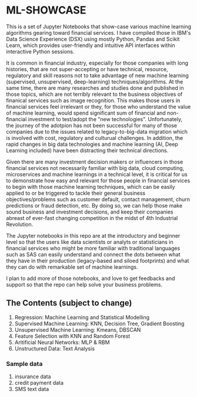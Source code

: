 # ML-SHOWCASE
This is a set of Jupyter Notebooks that show-case various machine learning algorithms gearing toward financial services.  I
have compiled those in IBM's Data Science Experience (DSX) using mostly Python, Pandas and Scikit Learn, which provides
user-friendly and intuitive API interfaces within interactive Python sessions.

It is common in financial industry, especially for those companies with long histories, that are not super-accepting or have 
technical, resource, regulatory and skill reasons not to take advantage of new machine learning (supervised, unsupervised,
deep-learning) techniques/algorithms. At the same time, there are many researches and studies done and published in those
topics, which are not terribly relevant to the business objectives of finanical services such as image recognition. This makes those users in financial services feel irrelevant or they, for those who understand the value of machine learning, would spend significant sum of financial and non-financial investment to test/adopt the "new technologies".  Unfortunately, the journey of the adotpion has not been successful for many of those companies due to the issues related to legacy-to-big-data migration which is involved with cost, regulatory and culturual challenges. In addition, the rapid changes in big data technologies and machine learning (AI, Deep Learning included) have been distracting their technical directions.

Given there are many investment decision makers or influencers in those financial services not necessarily familiar with big data, cloud computing, microservices and machine learnings in a technical level, it is critical for us to demonstrate how easy and relevant for those people in financial services to begin with those machine learning techniques, which can be easily applied to or be triggered to tackle their general business objectives/problems such as customer default, contact management, churn predictions or fraud detection, etc. By doing so, we can help those make sound business and investment decisions, and keep their companies abreast of ever-fast changing competition in the midst of 4th Industrial Revolution.  

The Jupyter notebooks in this repo are at the introductory and beginner level so that the users like data scientists or analyts or statisticians in financial services who might be more familiar with traditional languages such as SAS can easily understand and connect the dots between what they have in their production (legacy-based and siloed footprints) and what they can do with remarkable set of machine learnings.

I plan to add more of those notebooks, and love to get feedbacks and support so that the repo can help solve your business problems.  

## The Contents (subject to change)
1. Regression: Machine Learning and Statistical Modelling
1. Supervised Machine Learning: KNN, Decision Tree, Gradient Boosting
1. Unsupervised Machine Learning: Kmeans, DBSCAN
1. Feature Selection with KNN and Random Forest
1. Aritificial Neural Networks: MLP & RBM
1. Unstructured Data: Text Analysis

### Sample data
1. insurance data
1. credit payment data
1. SMS text data
